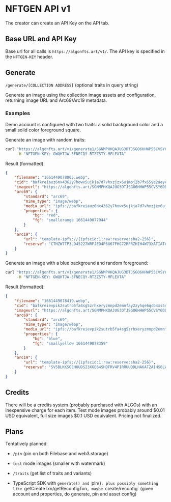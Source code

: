 # NFTGEN API v1

The creator can create an API Key on the API tab.

## Base URL and API Key

Base url for all calls is `https://algonfts.art/v1/`.
The API key is specified in the `NFTGEN-KEY` header.

## Generate

`/generate/[COLLECTION ADDRESS]` (optional traits in query string)

Generate an image using the collection image assets and configuration, returning image URL and Arc69/Arc19 metadata.

### Examples

Demo account is configured with two traits: a solid background color and a small solid color foreground square.

Generate an image with random traits:

```sh
curl "https://algonfts.art/v1/generate1/SGNMPHKQAJUG3DTJSGO6HHWP55CVSY6DD4CITFGD7QLFRTHHC237TGTRUA" \
     -H "NFTGEN-KEY: GWQHTJA-5FNECQY-RTZZSTY-MFLEXTA"
```

Result (formatted):

```json
{
    "filename": "1661449078005.webp",
    "cid": "bafkreiauz6nx4362y7howx5ujkja7d7vhxzjzx6ujmoj2b7fx65ye2aeye",
    "imageurl": "https://algonfts.art/SGNMPHKQAJUG3DTJSGO6HHWP55CVSY6DD4CITFGD7QLFRTHHC237TGTRUA/1/1661449078005.webp",
    "arc69": {
        "standard": "arc69",
        "mime_type": "image/webp",
        "media_url": "ipfs://bafkreiauz6nx4362y7howx5ujkja7d7vhxzjzx6ujmoj2b7fx65ye2aeye",
        "properties": {
            "bg": "red",
            "fg": "smallorange 1661449077944"
        }
    },
    "arc19": {
        "url": "template-ipfs://{ipfscid:1:raw:reserve:sha2-256}",
        "reserve": "CTHZW7TP3LD45227WRFJED4P6U67FHG72RFRZHIH4W73XATIATAZZBNCXM"
    }
}
```

Generate an image with a blue background and random foreground:

```sh
curl "https://algonfts.art/v1/generate1/SGNMPHKQAJUG3DTJSGO6HHWP55CVSY6DD4CITFGD7QLFRTHHC237TGTRUA?bg=blue" \
     -H "NFTGEN-KEY: GWQHTJA-5FNECQY-RTZZSTY-MFLEXTA"
```

Result (formatted):

```json
{
    "filename": "1661449078419.webp",
    "cid": "bafkreievpik2sutrb5fa4sg5zrhxeryzmnpd2emnfay2zyhqe6qcb4xs5q",
    "imageurl": "https://algonfts.art/SGNMPHKQAJUG3DTJSGO6HHWP55CVSY6DD4CITFGD7QLFRTHHC237TGTRUA/1/1661449078419.webp",
    "arc69": {
        "standard": "arc69",
        "mime_type": "image/webp",
        "media_url": "ipfs://bafkreievpik2sutrb5fa4sg5zrhxeryzmnpd2emnfay2zyhqe6qcb4xs5q",
        "properties": {
            "bg": "blue",
            "fg": "smallyellow 1661449078359"
        }
    },
    "arc19": {
        "url": "template-ipfs://{ipfscid:1:raw:reserve:sha2-256}",
        "reserve": "SV5BLKKSOEHUUDSI3XGE64SHDFRV4PIRRUUDDLHA6AT2AIHS6LWOZRPCRA"
    }
}
```

## Credits

There will be a credits system (probably purchased with ALGOs) with an inexpensive charge for each item. Test mode images probably around $0.01 USD equivalent, full size images $0.1 USD equivalent. Pricing not finalized.

## Plans

Tentatively planned: 

* `/pin` (pin on both Filebase and web3.storage)

* `test` mode images (smaller with watermark)

* `/traits` (get list of traits and variants)

* TypeScript SDK with `generate() and `pin()`, plus possibly something like `getCreateTxn/getReconfigTxn`,
  maybe `create/reconfig` (given account and properties, do generate, pin and asset config)


